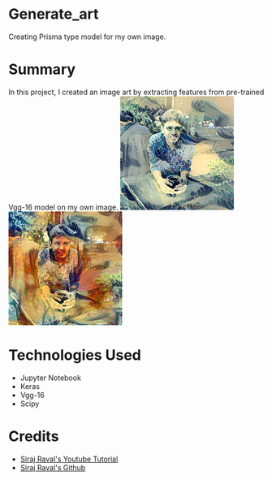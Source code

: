# Generate_art
Creating Prisma type model for my own image. 
# Summary
In this project, I created an image art by extracting features from pre-trained Vgg-16 model on my own image.
![Art created using one style image](https://github.com/shaurya27/Generate_art/blob/master/result/result19.jpg)
![Art created using two style image](https://github.com/shaurya27/Generate_art/blob/master/result/result29.jpg)
# Technologies Used
* Jupyter Notebook
* Keras
* Vgg-16
* Scipy
# Credits
* [Siraj Raval's Youtube Tutorial](https://www.youtube.com/watch?v=Oex0eWoU7AQ&list=PL2-dafEMk2A7YdKv4XfKpfbTH5z6rEEj3&index=15)
* [Siraj Raval's Github](https://github.com/llSourcell/How-to-Generate-Art-Demo)
